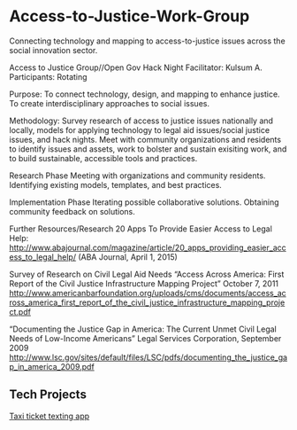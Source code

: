 # Access-to-Justice-Work-Group
Connecting technology and mapping to access-to-justice issues across the social innovation sector.

Access to Justice Group//Open Gov Hack Night
Facilitator: Kulsum A.
Participants: Rotating

Purpose: To connect technology, design, and mapping to enhance justice. To create interdisciplinary approaches to social issues. 

Methodology: Survey research of access to justice issues nationally and locally, models for applying technology to legal aid issues/social justice issues, and hack nights. Meet with community organizations and residents to identify issues and assets, work to bolster and sustain exisiting work, and to build sustainable, accessible tools and practices. 


Research Phase
Meeting with organizations and community residents. 
Identifying existing models, templates, and best practices. 

Implementation Phase
Iterating possible collaborative solutions. 
Obtaining community feedback on solutions. 

Further Resources/Research
20 Apps To Provide Easier Access to Legal Help: http://www.abajournal.com/magazine/article/20_apps_providing_easier_access_to_legal_help/
(ABA Journal, April 1, 2015)


Survey of Research on Civil Legal Aid Needs
“Access Across America: First Report of the Civil Justice Infrastructure Mapping Project” October 7, 2011
http://www.americanbarfoundation.org/uploads/cms/documents/access_across_america_first_report_of_the_civil_justice_infrastructure_mapping_project.pdf

“Documenting the Justice Gap in America: The Current Unmet Civil Legal Needs of Low-Income Americans” Legal Services Corporation, September 2009
http://www.lsc.gov/sites/default/files/LSC/pdfs/documenting_the_justice_gap_in_america_2009.pdf

## Tech Projects
[Taxi ticket texting app](https://github.com/seasonics/taxi-ticket)














